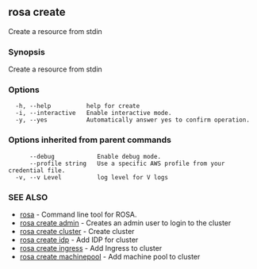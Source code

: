 ## rosa create

Create a resource from stdin

### Synopsis

Create a resource from stdin

### Options

```
  -h, --help          help for create
  -i, --interactive   Enable interactive mode.
  -y, --yes           Automatically answer yes to confirm operation.
```

### Options inherited from parent commands

```
      --debug            Enable debug mode.
      --profile string   Use a specific AWS profile from your credential file.
  -v, --v Level          log level for V logs
```

### SEE ALSO

* [rosa](rosa.md)	 - Command line tool for ROSA.
* [rosa create admin](rosa_create_admin.md)	 - Creates an admin user to login to the cluster
* [rosa create cluster](rosa_create_cluster.md)	 - Create cluster
* [rosa create idp](rosa_create_idp.md)	 - Add IDP for cluster
* [rosa create ingress](rosa_create_ingress.md)	 - Add Ingress to cluster
* [rosa create machinepool](rosa_create_machinepool.md)	 - Add machine pool to cluster

